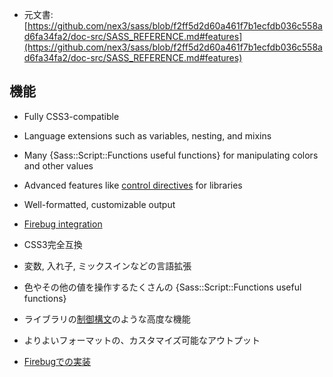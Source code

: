 + 元文書: [https://github.com/nex3/sass/blob/f2ff5d2d60a461f7b1ecfdb036c558ad6fa34fa2/doc-src/SASS_REFERENCE.md#features](https://github.com/nex3/sass/blob/f2ff5d2d60a461f7b1ecfdb036c558ad6fa34fa2/doc-src/SASS_REFERENCE.md#features)

## 機能

* Fully CSS3-compatible
* Language extensions such as variables, nesting, and mixins
* Many {Sass::Script::Functions useful functions} for manipulating colors and other values
* Advanced features like [control directives](#control_directives) for libraries
* Well-formatted, customizable output
* [Firebug integration](https://addons.mozilla.org/en-US/firefox/addon/103988)


* CSS3完全互換
* 変数, 入れ子, ミックスインなどの言語拡張
* 色やその他の値を操作するたくさんの {Sass::Script::Functions useful functions} 
* ライブラリの[制御構文](#control_directives)のような高度な機能
* よりよいフォーマットの、カスタマイズ可能なアウトプット
* [Firebugでの実装](https://addons.mozilla.org/en-US/firefox/addon/103988)